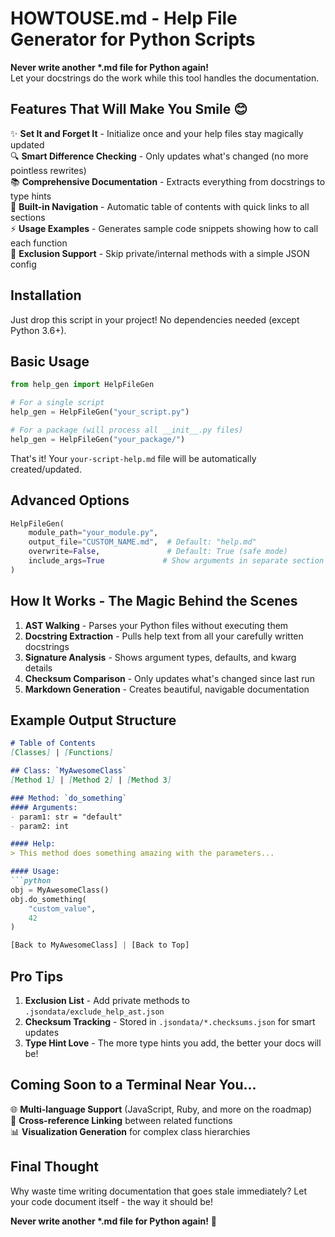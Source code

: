 
# HOWTOUSE.md - Help File Generator for Python Scripts

**Never write another \*.md file for Python again!**  
Let your docstrings do the work while this tool handles the documentation.

## Features That Will Make You Smile 😊

✨ **Set It and Forget It** - Initialize once and your help files stay magically updated  
🔍 **Smart Difference Checking** - Only updates what's changed (no more pointless rewrites)  
📚 **Comprehensive Documentation** - Extracts everything from docstrings to type hints  
🧭 **Built-in Navigation** - Automatic table of contents with quick links to all sections  
⚡ **Usage Examples** - Generates sample code snippets showing how to call each function  
🎯 **Exclusion Support** - Skip private/internal methods with a simple JSON config  

## Installation

Just drop this script in your project! No dependencies needed (except Python 3.6+).

## Basic Usage

```python
from help_gen import HelpFileGen

# For a single script
help_gen = HelpFileGen("your_script.py")

# For a package (will process all __init__.py files)
help_gen = HelpFileGen("your_package/")
```

That's it! Your `your-script-help.md` file will be automatically created/updated.

## Advanced Options

```python
HelpFileGen(
    module_path="your_module.py",
    output_file="CUSTOM_NAME.md",  # Default: "help.md"
    overwrite=False,               # Default: True (safe mode)
    include_args=True             # Show arguments in separate section
)
```

## How It Works - The Magic Behind the Scenes

1. **AST Walking** - Parses your Python files without executing them
2. **Docstring Extraction** - Pulls help text from all your carefully written docstrings
3. **Signature Analysis** - Shows argument types, defaults, and kwarg details
4. **Checksum Comparison** - Only updates what's changed since last run
5. **Markdown Generation** - Creates beautiful, navigable documentation

## Example Output Structure

```markdown
# Table of Contents
[Classes] | [Functions]

## Class: `MyAwesomeClass`
[Method 1] | [Method 2] | [Method 3]

### Method: `do_something`
#### Arguments:
- param1: str = "default"
- param2: int

#### Help:
> This method does something amazing with the parameters...

#### Usage:
```python
obj = MyAwesomeClass()
obj.do_something(
    "custom_value",
    42
)

[Back to MyAwesomeClass] | [Back to Top]
```

## Pro Tips

1. **Exclusion List** - Add private methods to `.jsondata/exclude_help_ast.json`
2. **Checksum Tracking** - Stored in `.jsondata/*.checksums.json` for smart updates
3. **Type Hint Love** - The more type hints you add, the better your docs will be!

## Coming Soon to a Terminal Near You...

🌐 **Multi-language Support** (JavaScript, Ruby, and more on the roadmap)  
🔗 **Cross-reference Linking** between related functions  
📊 **Visualization Generation** for complex class hierarchies  

## Final Thought

Why waste time writing documentation that goes stale immediately? Let your code document itself - the way it should be!

**Never write another \*.md file for Python again!** 🎉

